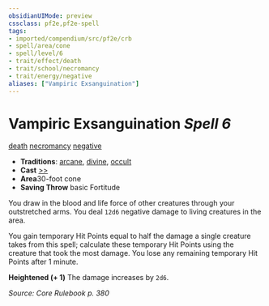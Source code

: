 ```yaml
---
obsidianUIMode: preview
cssclass: pf2e,pf2e-spell
tags:
- imported/compendium/src/pf2e/crb
- spell/area/cone
- spell/level/6
- trait/effect/death
- trait/school/necromancy
- trait/energy/negative
aliases: ["Vampiric Exsanguination"]
---
```

# Vampiric Exsanguination *Spell 6*   
[death](death.md)  [necromancy](necromancy.md)  [negative](negative.md)  

- **Traditions**: [arcane](arcane.md), [divine](divine.md), [occult](occult.md)
- **Cast** [>>](chapter-9-playing-the-game.md#Actions "Two-Action") 
- **Area**30-foot cone
- **Saving Throw**  basic Fortitude

You draw in the blood and life force of other creatures through your outstretched arms. You deal `12d6` negative damage to living creatures in the area.

You gain temporary Hit Points equal to half the damage a single creature takes from this spell; calculate these temporary Hit Points using the creature that took the most damage. You lose any remaining temporary Hit Points after 1 minute.

**Heightened (+ 1)** The damage increases by `2d6`.

*Source: Core Rulebook p. 380*